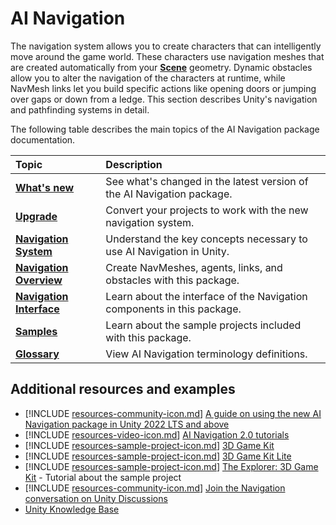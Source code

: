 # AI Navigation

The navigation system allows you to create characters that can intelligently move around the game world. These characters use navigation meshes that are created automatically from your [**Scene**][1] geometry. Dynamic obstacles allow you to alter the navigation of the characters at runtime, while NavMesh links let you build specific actions like opening doors or jumping over gaps or down from a ledge. This section describes Unity's navigation and pathfinding systems in detail.

The following table describes the main topics of the AI Navigation package documentation.

| **Topic**                                      | **Description**                                             |
|:-----------------------------------------------|:------------------------------------------------------------|
| [**What's new**](./whats-new.md) | See what's changed in the latest version of the AI Navigation package. |
| [**Upgrade**](./UpgradeGuide.md) | Convert your projects to work with the new navigation system. |
| [**Navigation System**](./NavigationSystem.md)      | Understand the key concepts necessary to use AI Navigation in Unity. |
| [**Navigation Overview**](./NavigationOverview.md)  | Create NavMeshes, agents, links, and obstacles with this package. |
| [**Navigation Interface**](./Reference.md)          | Learn about the interface of the Navigation components in this package. |
| [**Samples**](./Samples.md)                         | Learn about the sample projects included with this package. |
| [**Glossary**](./Glossary.md)                       | View AI Navigation terminology definitions. |

 ## Additional resources and examples

<div class="res-examples">

* [!INCLUDE [resources-community-icon.md](includes/resources-community-icon.md)] [A guide on using the new AI Navigation package in Unity 2022 LTS and above](https://discussions.unity.com/t/a-guide-on-using-the-new-ai-navigation-package-in-unity-2022-lts-and-above)
* [!INCLUDE [resources-video-icon.md](includes/resources-video-icon.md)] [AI Navigation 2.0 tutorials](https://www.youtube.com/playlist?list=PLX2vGYjWbI0SsXFD1Gjo-8kFEpzk5k4Kh)
* [!INCLUDE [resources-sample-project-icon.md](includes/resources-sample-project-icon.md)] [3D Game Kit](https://assetstore.unity.com/packages/templates/tutorials/unity-learn-3d-game-kit-115747) 
* [!INCLUDE [resources-sample-project-icon.md](includes/resources-sample-project-icon.md)] [3D Game Kit Lite](https://assetstore.unity.com/packages/templates/tutorials/3d-game-kit-lite-135162) 
* [!INCLUDE [resources-sample-project-icon.md](includes/resources-sample-project-icon.md)] [The Explorer: 3D Game Kit](https://learn.unity.com/project/3d-game-kit?uv=2020.3) - Tutorial about the sample project
* [!INCLUDE [resources-community-icon.md](includes/resources-community-icon.md)] [Join the Navigation conversation on Unity Discussions](https://discussions.unity.com/tag/navigation) 
* [Unity Knowledge Base](https://support.unity3d.com/hc/en-us)

</div>

<div class="clear"></div>  

[1]: ./Glossary.md#scene "A Scene contains the environments and menus of your game. Think of each unique Scene file as a unique level. In each Scene, you place your environments, obstacles, and decorations, essentially designing and building your game in pieces."
